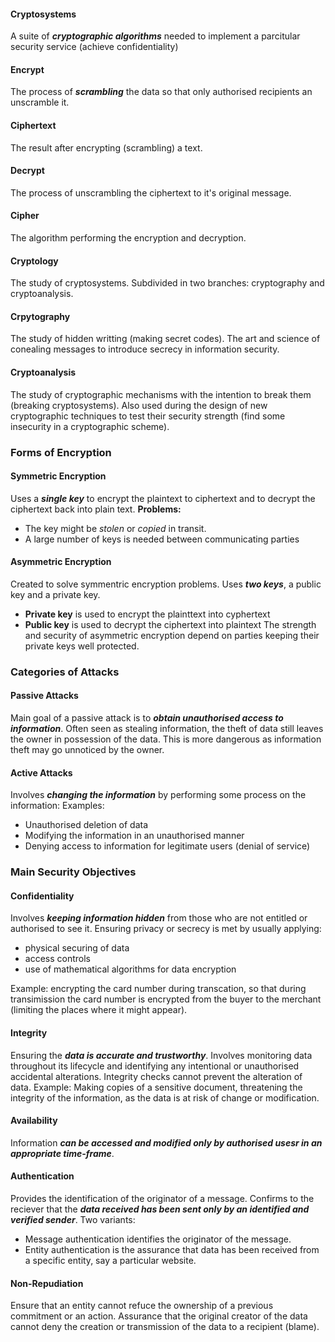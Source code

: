 #### Cryptosystems
A suite of **_cryptographic algorithms_** needed to implement a parcitular security service (achieve confidentiality)

#### Encrypt
The process of **_scrambling_** the data so that only authorised recipients an unscramble it.

#### Ciphertext
The result after encrypting (scrambling) a text.

#### Decrypt
The process of unscrambling the ciphertext to it's original message.

#### Cipher
The algorithm performing the encryption and decryption.

#### Cryptology
The study of cryptosystems. Subdivided in two branches: cryptography and cryptoanalysis.

#### Crpytography
The study of hidden writting (making secret codes). The art and science of conealing messages to introduce secrecy in information security.

#### Cryptoanalysis
The study of cryptographic mechanisms with the intention to break them (breaking cryptosystems). Also used during the design of new cryptographic techniques to test their security strength (find some insecurity in a cryptographic scheme).

### Forms of Encryption

#### Symmetric Encryption
Uses a **_single key_** to encrypt the plaintext to ciphertext and to decrypt the ciphertext back into plain text.
**Problems:** 
  - The key might be _stolen_ or _copied_ in transit.
  - A large number of keys is needed between communicating parties

#### Asymmetric Encryption
Created to solve symmentric encryption problems. Uses **_two keys_**, a public key and a private key.
- **Private key** is used to encrypt the plainttext into cyphertext
- **Public key** is used to decrypt the ciphertext into plaintext
The strength and security of asymmetric encryption depend on parties keeping their private keys well protected.

### Categories of Attacks

#### Passive Attacks
Main goal of a passive attack is to _**obtain unauthorised access to information**_.
Often seen as stealing information, the theft of data still leaves the owner in possession of the data.
This is more dangerous as information theft may go unnoticed by the owner.

#### Active Attacks
Involves **_changing the information_** by performing some process on the information:
Examples:
  - Unauthorised deletion of data
  - Modifying the information in an unauthorised manner
  - Denying access to information for legitimate users (denial of service)

### Main Security Objectives

#### Confidentiality
Involves _**keeping information hidden**_ from those who are not entitled or authorised to see it. Ensuring privacy or secrecy is met by usually applying:
- physical securing of data
- access controls
- use of mathematical algorithms for data encryption

Example: encrypting the card number during transcation, so that during transimission the card number is encrypted from the buyer to the merchant (limiting the places where it might appear).

#### Integrity
Ensuring the **_data is accurate and trustworthy_**. Involves monitoring data throughout its lifecycle and identifying any intentional or unauthorised accidental alterations. Integrity checks cannot prevent the alteration of data.
Example: Making copies of a sensitive document, threatening the integrity of the information, as the data is at risk of change or modification.

#### Availability
Information **_can be accessed and modified only by authorised usesr in an appropriate time-frame_**.

#### Authentication
Provides the identification of the originator of a message. Confirms to the reciever that the **_data received has been sent only by an identified and verified sender_**.
Two variants:
- Message authentication identifies the originator of the message.
- Entity authentication is the assurance that data has been received from a specific entity, say a particular website.

#### Non-Repudiation
Ensure that an entity cannot refuce the ownership of a previous commitment or an action. Assurance that the original creator of the data cannot deny the creation or transmission of the data to a recipient (blame).
